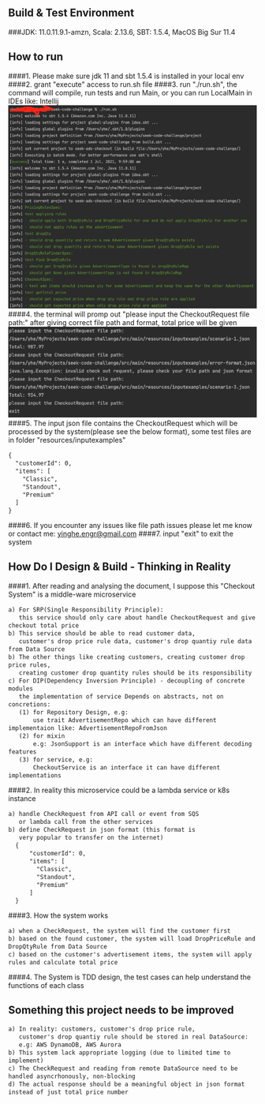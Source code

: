 ## Build & Test Environment
###JDK: 11.0.11.9.1-amzn, Scala: 2.13.6, SBT: 1.5.4, MacOS Big Sur 11.4

## How to run
####1. Please make sure jdk 11 and sbt 1.5.4 is installed in your local env
####2. grant "execute" access to run.sh file
####3. run "./run.sh", the command will compile, run tests and run Main, or you can run LocalMain in IDEs like: Intellij
![img of instruction 1](instruction/instru-1.png)
####4. the terminal will promp out "please input the CheckoutRequest file path:" after giving correct file path and format, total price will be given
![img of instruction 2](instruction/instru-2.png)
####5. The input json file contains the CheckoutRequest which will be processed by the system(please see the below format), some test files are in folder "resources/inputexamples"
```
{
  "customerId": 0,
  "items": [
    "Classic",
    "Standout",
    "Premium"
  ]
}
```
####6. If you encounter any issues like file path issues please let me know or contact me: yinghe.engr@gmail.com
####7. input "exit" to exit the system

## How Do I Design & Build - Thinking in Reality
####1. After reading and analysing the document, I suppose this "Checkout System" is a middle-ware microservice
```
a) For SRP(Single Responsibility Principle):
   this service should only care about handle CheckoutRequest and give checkout total price 
b) This service should be able to read customer data, 
   customer's drop price rule data, customer's drop quantiy rule data from Data Source
b) The other things like creating customers, creating customer drop price rules, 
   creating customer drop quantity rules should be its responsibility
c) For DIP(Dependency Inversion Principle) - decoupling of concrete modules
   the implementation of service Depends on abstracts, not on concretions:
   (1) for Repository Design, e.g:
       use trait AdvertisementRepo which can have different implementaion like: AdvertisementRepoFromJson
   (2) for mixin
       e.g: JsonSupport is an interface which have different decoding features
   (3) for service, e.g:
       CheckoutService is an interface it can have different implementations
```
####2. In reality this microservice could be a lambda service or k8s instance
```
a) handle CheckRequest from API call or event from SQS 
   or lambda call from the other services
b) define CheckRequest in json format (this format is 
   very popular to transfer on the internet)
  {
      "customerId": 0,
      "items": [
        "Classic",
        "Standout",
        "Premium"
      ]
  }
```
####3. How the system works
```
a) when a CheckRequest, the system will find the customer first
b) based on the found customer, the system will load DropPriceRule and DropQtyRule from Data Source
c) based on the customer's advertisement items, the system will apply rules and calculate total price
```

####4. The System is TDD design, the test cases can help understand the functions of each class

## Something this project needs to be improved
```
a) In reality: customers, customer's drop price rule, 
   customer's drop quantiy rule should be stored in real DataSource: 
   e.g: AWS DynamoDB, AWS Aurora
b) This system lack appropriate logging (due to limited time to implement)
c) The CheckRequest and reading from remote DataSource need to be handled asyncrhonously, non-blocking
d) The actual response should be a meaningful object in json format instead of just total price number
```